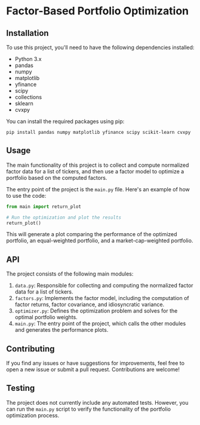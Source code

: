 # Factor-Based Portfolio Optimization

## Installation

To use this project, you'll need to have the following dependencies installed:

- Python 3.x
- pandas
- numpy
- matplotlib
- yfinance
- scipy
- collections
- sklearn
- cvxpy

You can install the required packages using pip:

```
pip install pandas numpy matplotlib yfinance scipy scikit-learn cvxpy
```

## Usage

The main functionality of this project is to collect and compute normalized factor data for a list of tickers, and then use a factor model to optimize a portfolio based on the computed factors.

The entry point of the project is the `main.py` file. Here's an example of how to use the code:

```python
from main import return_plot

# Run the optimization and plot the results
return_plot()
```

This will generate a plot comparing the performance of the optimized portfolio, an equal-weighted portfolio, and a market-cap-weighted portfolio.

## API

The project consists of the following main modules:

1. `data.py`: Responsible for collecting and computing the normalized factor data for a list of tickers.
2. `factors.py`: Implements the factor model, including the computation of factor returns, factor covariance, and idiosyncratic variance.
3. `optimizer.py`: Defines the optimization problem and solves for the optimal portfolio weights.
4. `main.py`: The entry point of the project, which calls the other modules and generates the performance plots.

## Contributing

If you find any issues or have suggestions for improvements, feel free to open a new issue or submit a pull request. Contributions are welcome!



## Testing

The project does not currently include any automated tests. However, you can run the `main.py` script to verify the functionality of the portfolio optimization process.
